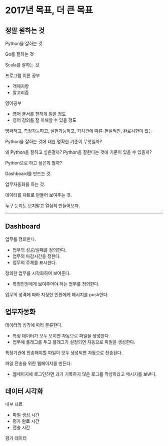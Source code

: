 # 2017년 목표, 더 큰 목표

## 정말 원하는 것

Python을 잘하는 것

Go를 잘하는 것

Scala를 잘하는 것

프로그램 이론 공부
- 객제지향
- 알고리즘

영어공부
- 영어 문서를 편하게 읽을 정도
- 영어 강의를 잘 이해할 수 있을 정도

명확하고, 측정가능하고, 실현가능하고, 가치관에 따른-현실적인, 완료시한이 있는

Python을 잘하는 것에 대한 명확한 기준이 무엇일까?

왜 Python을 잘하고 싶은걸까? Python을 잘한다는 것에 기준이 있을 수 있을까?

Python으로 하고 싶은게 뭘까?

Dashboard를 만드는 것.

업무자동화를 하는 것.

데이터를 챠트로 만들어 보여주는 것.

누구 눈치도 보지말고 열심히 만들어보자.

----

## Dashboard

업무를 정의한다.
* 업무의 성공/실패를 정의한다.
* 업무의 마감시간을 정한다.
* 업무의 주체를 표시한다.

정의한 업무를 시각화하여 보여준다.
* 특정인원에게 보여주어야 하는 업무를 정의한다.

업무의 성격에 따라 지정한 인원에게 메시지를 push한다.

## 업무자동화

데이터의 성격에 따라 분류한다.
* 특정 데이터가 모두 모이면 자동으로 파일을 생성한다.
* 업무에 플래그를 두고 플래그가 설정되면 자동으로 파일을 생성한다.

특정기관에 전송해야할 파일이 모두 생성되면 자동으로 전송된다.

파일 전송을 위한 웹페이지를 만든다.
* 웹페이지에 로그인하면 과거 기록하지 않은 로그를 작성하라고 메시지를 보낸다.

## 데이터 시각화

내부 자료
* 파일 생성 시간
* 평가 완료 시간
* 전송 시간

평가 데이터
